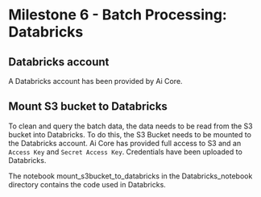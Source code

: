 # Milestone 6 - Batch Processing: Databricks

## Databricks account
A Databricks account has been provided by Ai Core. 

## Mount S3 bucket to Databricks
To clean and query the batch data, the data needs to be read from the S3 bucket into Databricks. To do this, the S3 Bucket needs to be mounted to the Databricks account. Ai Core has provided full access to S3 and an `Access Key` and `Secret Access Key`. Credentials have been uploaded to Databricks. 

The notebook mount_s3bucket_to_databricks in the Databricks_notebook directory contains the code used in Databricks.
